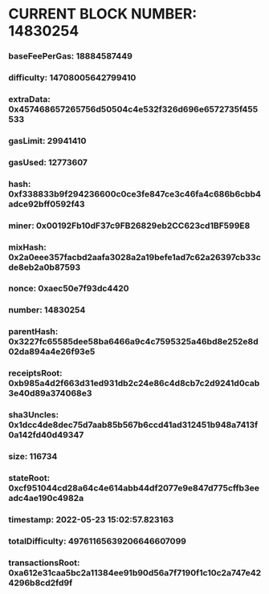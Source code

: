 # CURRENT BLOCK NUMBER: 14830254

### baseFeePerGas: 18884587449
### difficulty: 14708005642799410
### extraData: 0x457468657265756d50504c4e532f326d696e6572735f455533
### gasLimit: 29941410
### gasUsed: 12773607
### hash: 0xf338833b9f294236600c0ce3fe847ce3c46fa4c686b6cbb4adce92bff0592f43
### miner: 0x00192Fb10dF37c9FB26829eb2CC623cd1BF599E8
### mixHash: 0x2a0eee357facbd2aafa3028a2a19befe1ad7c62a26397cb33cde8eb2a0b87593
### nonce: 0xaec50e7f93dc4420
### number: 14830254
### parentHash: 0x3227fc65585dee58ba6466a9c4c7595325a46bd8e252e8d02da894a4e26f93e5
### receiptsRoot: 0xb985a4d2f663d31ed931db2c24e86c4d8cb7c2d9241d0cab3e40d89a374068e3
### sha3Uncles: 0x1dcc4de8dec75d7aab85b567b6ccd41ad312451b948a7413f0a142fd40d49347
### size: 116734
### stateRoot: 0xcf951044cd28a64c4e614abb44df2077e9e847d775cffb3eeadc4ae190c4982a
### timestamp: 2022-05-23 15:02:57.823163
### totalDifficulty: 49761165639206646607099
### transactionsRoot: 0xa612e31caa5bc2a11384ee91b90d56a7f7190f1c10c2a747e424296b8cd2fd9f
